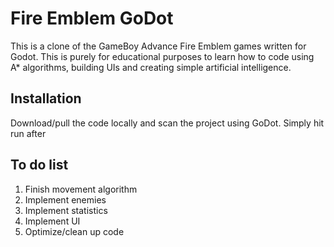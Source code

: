 # Fire Emblem GoDot 

This is a clone of the GameBoy Advance Fire Emblem games written for Godot. This is purely for educational purposes to learn how to code using A* algorithms, building UIs and creating simple artificial intelligence.


## Installation

Download/pull the code locally and scan the project using GoDot. Simply hit run after

## To do list
1. Finish movement algorithm
2. Implement enemies
3. Implement statistics
4. Implement UI
5. Optimize/clean up code
